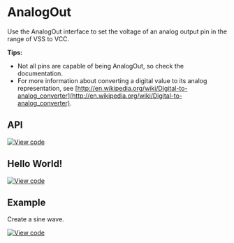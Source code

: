 # AnalogOut

Use the AnalogOut interface to set the voltage of an analog output pin in the range of VSS to VCC.

**Tips:**

* Not all pins are capable of being AnalogOut, so check the documentation.</br>
* For more information about converting a digital value to its analog representation, see [http://en.wikipedia.org/wiki/Digital-to-analog_converter](http://en.wikipedia.org/wiki/Digital-to-analog_converter).   


## API

[![View code](https://www.mbed.com/embed/?type=library)](https://docs.mbed.com/docs/mbed-os-api/en/mbed-os-5.3/api/AnalogOut_8h_source.html) 

## Hello World!

[![View code](https://www.mbed.com/embed/?url=https://developer.mbed.org/teams/mbed_example/code/AnalogOut_HelloWorld/)](https://developer.mbed.org/teams/mbed_example/code/AnalogOut_HelloWorld/file/a32148e02ecf/main.cpp) 


## Example

Create a sine wave.

[![View code](https://developer.mbed.org/teams/mbed_example/code/AnalogOut_ex_1/)](https://developer.mbed.org/teams/mbed_example/code/AnalogOut_ex_1/file/066510b55650/main.cpp)
